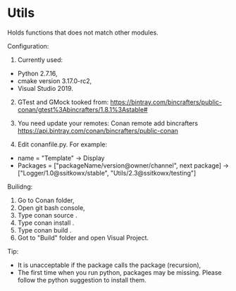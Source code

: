 # Utils
Holds functions that does not match other modules.

Configuration:
1. Currently used:
- Python 2.7.16,
- cmake version 3.17.0-rc2,
- Visual Studio 2019.

2. GTest and GMock tooked from:
   https://bintray.com/bincrafters/public-conan/gtest%3Abincrafters/1.8.1%3Astable#

3. You need update your remotes:
   Conan remote add bincrafters https://api.bintray.com/conan/bincrafters/public-conan
   
4. Edit conanfile.py. For example:
  - name     = "Template"                                          -> Display
  - Packages = ["packageName/version@owner/channel", next package] -> ["Logger/1.0@ssitkowx/stable", "Utils/2.3@ssitkowx/testing"] 

Builidng:
1. Go to Conan folder,
2. Open git bash console,
3. Type conan source .
4. Type conan install .
5. Type conan build .
6. Got to "Build" folder and open Visual Project.

Tip:
- It is unacceptable if the package calls the package (recursion),
- The first time when you run python, packages may be missing. Please follow the python suggestion to install them.